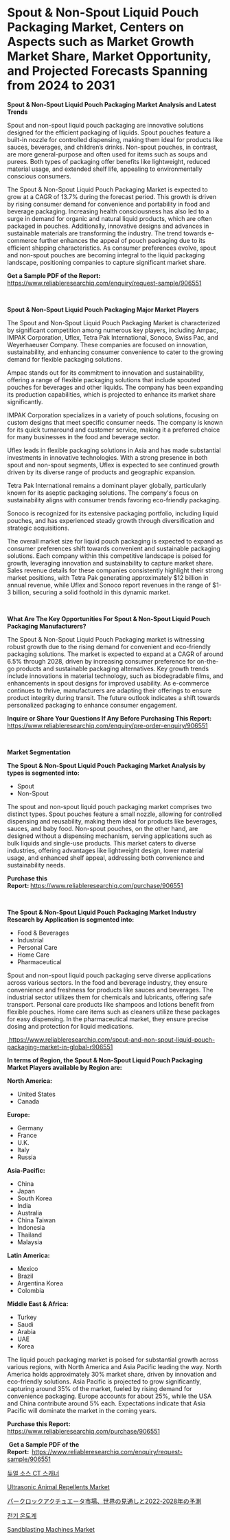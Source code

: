 <p><h1>Spout & Non-Spout Liquid Pouch Packaging Market, Centers on Aspects such as Market Growth Market Share, Market Opportunity, and Projected Forecasts Spanning from 2024 to 2031</h1></p><p><strong>Spout & Non-Spout Liquid Pouch Packaging Market Analysis and Latest Trends</strong></p>
<p><p>Spout and non-spout liquid pouch packaging are innovative solutions designed for the efficient packaging of liquids. Spout pouches feature a built-in nozzle for controlled dispensing, making them ideal for products like sauces, beverages, and children’s drinks. Non-spout pouches, in contrast, are more general-purpose and often used for items such as soups and purees. Both types of packaging offer benefits like lightweight, reduced material usage, and extended shelf life, appealing to environmentally conscious consumers.</p><p>The Spout & Non-Spout Liquid Pouch Packaging Market is expected to grow at a CAGR of 13.7% during the forecast period. This growth is driven by rising consumer demand for convenience and portability in food and beverage packaging. Increasing health consciousness has also led to a surge in demand for organic and natural liquid products, which are often packaged in pouches. Additionally, innovative designs and advances in sustainable materials are transforming the industry. The trend towards e-commerce further enhances the appeal of pouch packaging due to its efficient shipping characteristics. As consumer preferences evolve, spout and non-spout pouches are becoming integral to the liquid packaging landscape, positioning companies to capture significant market share.</p></p>
<p><strong>Get a Sample PDF of the Report:&nbsp;</strong> <a href="https://www.reliableresearchiq.com/enquiry/request-sample/906551">https://www.reliableresearchiq.com/enquiry/request-sample/906551</a></p>
<p>&nbsp;</p>
<p><strong>Spout & Non-Spout Liquid Pouch Packaging Major Market Players</strong></p>
<p><p>The Spout and Non-Spout Liquid Pouch Packaging Market is characterized by significant competition among numerous key players, including Ampac, IMPAK Corporation, Uflex, Tetra Pak International, Sonoco, Swiss Pac, and Weyerhaeuser Company. These companies are focused on innovation, sustainability, and enhancing consumer convenience to cater to the growing demand for flexible packaging solutions.</p><p>Ampac stands out for its commitment to innovation and sustainability, offering a range of flexible packaging solutions that include spouted pouches for beverages and other liquids. The company has been expanding its production capabilities, which is projected to enhance its market share significantly.</p><p>IMPAK Corporation specializes in a variety of pouch solutions, focusing on custom designs that meet specific consumer needs. The company is known for its quick turnaround and customer service, making it a preferred choice for many businesses in the food and beverage sector.</p><p>Uflex leads in flexible packaging solutions in Asia and has made substantial investments in innovative technologies. With a strong presence in both spout and non-spout segments, Uflex is expected to see continued growth driven by its diverse range of products and geographic expansion.</p><p>Tetra Pak International remains a dominant player globally, particularly known for its aseptic packaging solutions. The company's focus on sustainability aligns with consumer trends favoring eco-friendly packaging.</p><p>Sonoco is recognized for its extensive packaging portfolio, including liquid pouches, and has experienced steady growth through diversification and strategic acquisitions.</p><p>The overall market size for liquid pouch packaging is expected to expand as consumer preferences shift towards convenient and sustainable packaging solutions. Each company within this competitive landscape is poised for growth, leveraging innovation and sustainability to capture market share. Sales revenue details for these companies consistently highlight their strong market positions, with Tetra Pak generating approximately $12 billion in annual revenue, while Uflex and Sonoco report revenues in the range of $1-3 billion, securing a solid foothold in this dynamic market.</p></p>
<p>&nbsp;</p>
<p><strong>What Are The Key Opportunities For Spout & Non-Spout Liquid Pouch Packaging Manufacturers?</strong></p>
<p><p>The Spout & Non-Spout Liquid Pouch Packaging market is witnessing robust growth due to the rising demand for convenient and eco-friendly packaging solutions. The market is expected to expand at a CAGR of around 6.5% through 2028, driven by increasing consumer preference for on-the-go products and sustainable packaging alternatives. Key growth trends include innovations in material technology, such as biodegradable films, and enhancements in spout designs for improved usability. As e-commerce continues to thrive, manufacturers are adapting their offerings to ensure product integrity during transit. The future outlook indicates a shift towards personalized packaging to enhance consumer engagement.</p></p>
<p><strong>Inquire or Share Your Questions If Any Before Purchasing This Report:</strong> <a href="https://www.reliableresearchiq.com/enquiry/pre-order-enquiry/906551">https://www.reliableresearchiq.com/enquiry/pre-order-enquiry/906551</a></p>
<p>&nbsp;</p>
<p><strong>Market Segmentation</strong></p>
<p><strong>The Spout & Non-Spout Liquid Pouch Packaging Market Analysis by types is segmented into:</strong></p>
<p><ul><li>Spout</li><li>Non-Spout</li></ul></p>
<p><p>The spout and non-spout liquid pouch packaging market comprises two distinct types. Spout pouches feature a small nozzle, allowing for controlled dispensing and reusability, making them ideal for products like beverages, sauces, and baby food. Non-spout pouches, on the other hand, are designed without a dispensing mechanism, serving applications such as bulk liquids and single-use products. This market caters to diverse industries, offering advantages like lightweight design, lower material usage, and enhanced shelf appeal, addressing both convenience and sustainability needs.</p></p>
<p><strong>Purchase this Report:&nbsp;</strong><a href="https://www.reliableresearchiq.com/purchase/906551">https://www.reliableresearchiq.com/purchase/906551</a></p>
<p>&nbsp;</p>
<p><strong>The Spout & Non-Spout Liquid Pouch Packaging Market Industry Research by Application is segmented into:</strong></p>
<p><ul><li>Food & Beverages</li><li>Industrial</li><li>Personal Care</li><li>Home Care</li><li>Pharmaceutical</li></ul></p>
<p><p>Spout and non-spout liquid pouch packaging serve diverse applications across various sectors. In the food and beverage industry, they ensure convenience and freshness for products like sauces and beverages. The industrial sector utilizes them for chemicals and lubricants, offering safe transport. Personal care products like shampoos and lotions benefit from flexible pouches. Home care items such as cleaners utilize these packages for easy dispensing. In the pharmaceutical market, they ensure precise dosing and protection for liquid medications.</p></p>
<p><a href="https://www.reliableresearchiq.com/spout-and-non-spout-liquid-pouch-packaging-market-in-global-r906551">&nbsp;https://www.reliableresearchiq.com/spout-and-non-spout-liquid-pouch-packaging-market-in-global-r906551</a></p>
<p><strong>In terms of Region, the Spout & Non-Spout Liquid Pouch Packaging Market Players available by Region are:</strong></p>
<p>
    <p> <strong> North America: </strong>
        <ul>
            <li>United States</li>
            <li>Canada</li>
        </ul>
        </p> 
    <p> <strong> Europe: </strong>
        <ul>
            <li>Germany</li>
            <li>France</li>
            <li>U.K.</li>
            <li>Italy</li>
            <li>Russia</li>
        </ul>
        </p> 
    <p> <strong> Asia-Pacific: </strong>
        <ul>
            <li>China</li>
            <li>Japan</li>
            <li>South Korea</li>
            <li>India</li>
            <li>Australia</li>
            <li>China Taiwan</li>
            <li>Indonesia</li>
            <li>Thailand</li>
            <li>Malaysia</li>
        </ul>
        </p> 
    <p> <strong> Latin America: </strong>
        <ul>
            <li>Mexico</li>
            <li>Brazil</li>
            <li>Argentina Korea</li>
            <li>Colombia</li>
        </ul>
        </p> 
    <p> <strong> Middle East & Africa: </strong>
        <ul>
            <li>Turkey</li>
            <li>Saudi</li>
            <li>Arabia</li>
            <li>UAE</li>
            <li>Korea</li>
        </ul>
    </p>
    </p>
<p><p>The liquid pouch packaging market is poised for substantial growth across various regions, with North America and Asia Pacific leading the way. North America holds approximately 30% market share, driven by innovation and eco-friendly solutions. Asia Pacific is projected to grow significantly, capturing around 35% of the market, fueled by rising demand for convenience packaging. Europe accounts for about 25%, while the USA and China contribute around 5% each. Expectations indicate that Asia Pacific will dominate the market in the coming years.</p></p>
<p><strong>Purchase this Report: </strong><a href="https://www.reliableresearchiq.com/purchase/906551">https://www.reliableresearchiq.com/purchase/906551</a></p>
<p>&nbsp;<strong>Get a Sample PDF of the Report:&nbsp;&nbsp;</strong><a href="https://www.reliableresearchiq.com/enquiry/request-sample/906551">https://www.reliableresearchiq.com/enquiry/request-sample/906551</a></p>
<p><strong></strong></p>
<p><p><a href="https://medium.com/@greggibson7876/%EC%84%B8%EA%B3%84-dual-source-ct-scanner-market-%EC%9D%80-2024%EC%97%90%EC%84%9C-2031%EB%A1%9C-%EC%97%B0%ED%8F%89%EA%B7%A0-%EC%A6%9D%EA%B0%80%EC%9C%A8%EC%9D%84-%EB%B3%B4%EC%9D%BC-%EA%B2%83%EC%9C%BC%EB%A1%9C-%EC%98%88%EC%83%81%EB%90%A9%EB%8B%88%EB%8B%A4-ad0344de9be6">듀얼 소스 CT 스캐너</a></p><p><a href="https://www.linkedin.com/pulse/how-ultrasonic-animal-repellents-market-evolve-growth-analysis-tkiwe?trackingId=wpEHPSWHQpuxRzgyXuBm3w%3D%3D">Ultrasonic Animal Repellents Market</a></p><p><a href="https://medium.com/@berryguann/park-lock-actuator-market-global-outlook-and-forecast-2022-2028-market-%E3%81%AF-%E3%82%B3%E3%82%B9%E3%83%88%E7%AE%A1%E7%90%86%E3%81%A8%E5%8A%B9%E7%8E%87%E5%90%91%E4%B8%8A%E3%82%92%E5%84%AA%E5%85%88%E3%81%97%E3%81%BE%E3%81%99-73318c94e4ae">パークロックアクチュエータ市場、世界の見通しと2022-2028年の予測</a></p><p><a href="https://medium.com/@greggibson7876/electrical-thermometer-market-%EC%9D%98-%EA%B8%80%EB%A1%9C%EB%B2%8C-%EC%8B%9C%EC%9E%A5-%EA%B0%9C%EC%9A%94%EB%8A%94-%EC%A0%84-%EC%84%B8%EA%B3%84-%EB%B0%8F-%EC%A3%BC%EC%9A%94-%EC%8B%9C%EC%9E%A5%EC%9D%98-%EC%82%B0%EC%97%85%EC%97%90-%EC%98%81%ED%96%A5%EC%9D%84-%EB%AF%B8%EC%B9%98%EB%8A%94-%EC%A3%BC%EC%9A%94-%ED%8A%B8%EB%A0%8C%EB%93%9C%EC%97%90-%EB%8C%80%ED%95%9C-%EB%8F%85%ED%8A%B9%ED%95%9C-%EA%B4%80%EC%A0%90%EC%9D%84-%EC%A0%9C%EA%B3%B5%ED%95%A9%EB%8B%88%EB%8B%A4-455aa71e85b4">전기 온도계</a></p><p><a href="https://medium.com/@michellegbleau0620/the-sandblasting-machines-market-is-experiencing-higher-than-anticipated-demand-compared-to-edfca274915f?postPublishedType=initial">Sandblasting Machines Market</a></p></p>